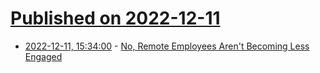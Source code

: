 # [Published on 2022-12-11](index.md)

* [2022-12-11, 15:34:00](https://it.slashdot.org/story/22/12/11/059216/no-remote-employees-arent-becoming-less-engaged?utm_source=rss1.0mainlinkanon&utm_medium=feed) - [No, Remote Employees Aren't Becoming Less Engaged](https://it.slashdot.org/story/22/12/11/059216/no-remote-employees-arent-becoming-less-engaged?utm_source=rss1.0mainlinkanon&utm_medium=feed)
